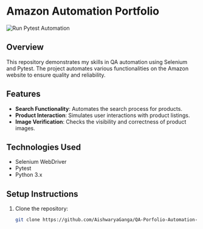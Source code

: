# Amazon Automation Portfolio

![Run Pytest Automation](https://github.com/AishwaryaGanga/QA-Porfolio-Automation-Pytest-/actions/workflows/pytest.yml/badge.svg)


## Overview
This repository demonstrates my skills in QA automation using Selenium and Pytest. The project automates various functionalities on the Amazon website to ensure quality and reliability.

## Features
- **Search Functionality**: Automates the search process for products.
- **Product Interaction**: Simulates user interactions with product listings.
- **Image Verification**: Checks the visibility and correctness of product images.

## Technologies Used
- Selenium WebDriver
- Pytest
- Python 3.x

## Setup Instructions
1. Clone the repository:
   ```bash
   git clone https://github.com/AishwaryaGanga/QA-Porfolio-Automation-Pytest-
